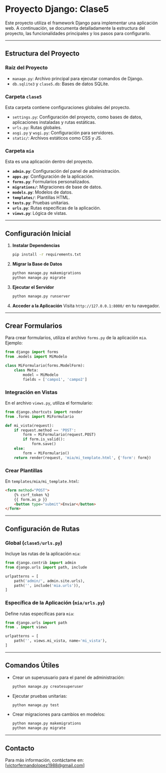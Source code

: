 
# Proyecto Django: Clase5

Este proyecto utiliza el framework Django para implementar una aplicación web. A continuación, se documenta detalladamente la estructura del proyecto, las funcionalidades principales y los pasos para configurarlo.

---

## Estructura del Proyecto

### Raíz del Proyecto
- `manage.py`: Archivo principal para ejecutar comandos de Django.
- `db.sqlite3` y `clase5.db`: Bases de datos SQLite.

### Carpeta `clase5`
Esta carpeta contiene configuraciones globales del proyecto.
- `settings.py`: Configuración del proyecto, como bases de datos, aplicaciones instaladas y rutas estáticas.
- `urls.py`: Rutas globales.
- `asgi.py` y `wsgi.py`: Configuración para servidores.
- `static/`: Archivos estáticos como CSS y JS.

### Carpeta `mia`
Esta es una aplicación dentro del proyecto.
- **`admin.py`**: Configuración del panel de administración.
- **`apps.py`**: Configuración de la aplicación.
- **`forms.py`**: Formularios personalizados.
- **`migrations/`**: Migraciones de base de datos.
- **`models.py`**: Modelos de datos.
- **`templates/`**: Plantillas HTML.
- **`tests.py`**: Pruebas unitarias.
- **`urls.py`**: Rutas específicas de la aplicación.
- **`views.py`**: Lógica de vistas.

---

## Configuración Inicial

1. **Instalar Dependencias**
   ```bash
   pip install -r requirements.txt
   ```

2. **Migrar la Base de Datos**
   ```bash
   python manage.py makemigrations
   python manage.py migrate
   ```

3. **Ejecutar el Servidor**
   ```bash
   python manage.py runserver
   ```

4. **Acceder a la Aplicación**
   Visita `http://127.0.0.1:8000/` en tu navegador.

---

## Crear Formularios

Para crear formularios, utiliza el archivo `forms.py` de la aplicación `mia`. Ejemplo:

```python
from django import forms
from .models import MiModelo

class MiFormulario(forms.ModelForm):
    class Meta:
        model = MiModelo
        fields = ['campo1', 'campo2']
```

### Integración en Vistas

En el archivo `views.py`, utiliza el formulario:

```python
from django.shortcuts import render
from .forms import MiFormulario

def mi_vista(request):
    if request.method == 'POST':
        form = MiFormulario(request.POST)
        if form.is_valid():
            form.save()
    else:
        form = MiFormulario()
    return render(request, 'mia/mi_template.html', {'form': form})
```

### Crear Plantillas

En `templates/mia/mi_template.html`:

```html
<form method="POST">
    {% csrf_token %}
    {{ form.as_p }}
    <button type="submit">Enviar</button>
</form>
```

---

## Configuración de Rutas

### Global (`clase5/urls.py`)
Incluye las rutas de la aplicación `mia`:

```python
from django.contrib import admin
from django.urls import path, include

urlpatterns = [
    path('admin/', admin.site.urls),
    path('', include('mia.urls')),
]
```

### Específica de la Aplicación (`mia/urls.py`)
Define rutas específicas para `mia`:

```python
from django.urls import path
from . import views

urlpatterns = [
    path('', views.mi_vista, name='mi_vista'),
]
```

---

## Comandos Útiles

- Crear un superusuario para el panel de administración:
  ```bash
  python manage.py createsuperuser
  ```
- Ejecutar pruebas unitarias:
  ```bash
  python manage.py test
  ```
- Crear migraciones para cambios en modelos:
  ```bash
  python manage.py makemigrations
  python manage.py migrate
  ```

---

## Contacto

Para más información, contáctame en: [victorfernandolopez1988@gmail.com]
